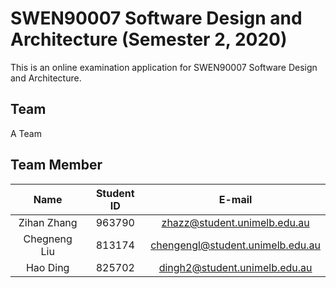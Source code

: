 # SWEN90007 Software Design and Architecture (Semester 2, 2020)
This is an online examination application for SWEN90007 Software Design and Architecture.

## Team
A Team

## Team Member

|     Name     | Student ID |              E-mail              |
| :----------: | :--------: | :------------------------------: |
| Zihan Zhang  |   963790   |   zhazz@student.unimelb.edu.au   |
| Chegneng Liu |   813174   | chengengl@student.unimelb.edu.au |
|   Hao Ding   |   825702   |  dingh2@student.unimelb.edu.au   |

